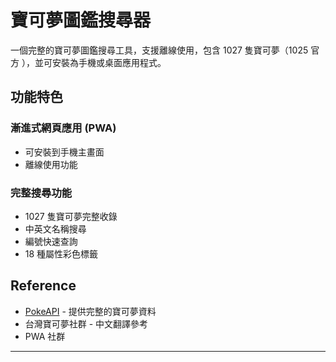 # 寶可夢圖鑑搜尋器

一個完整的寶可夢圖鑑搜尋工具，支援離線使用，包含 1027 隻寶可夢（1025 官方 ），並可安裝為手機或桌面應用程式。

## 功能特色

### 漸進式網頁應用 (PWA)

- 可安裝到手機主畫面
- 離線使用功能

### 完整搜尋功能

- 1027 隻寶可夢完整收錄
- 中英文名稱搜尋
- 編號快速查詢
- 18 種屬性彩色標籤

## Reference

- [PokeAPI](https://pokeapi.co/) - 提供完整的寶可夢資料
- 台灣寶可夢社群 - 中文翻譯參考
- PWA 社群

---
